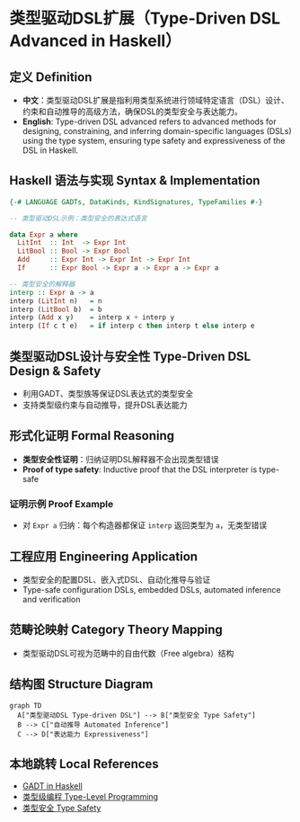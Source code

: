 # 类型驱动DSL扩展（Type-Driven DSL Advanced in Haskell）

## 定义 Definition

- **中文**：类型驱动DSL扩展是指利用类型系统进行领域特定语言（DSL）设计、约束和自动推导的高级方法，确保DSL的类型安全与表达能力。
- **English**: Type-driven DSL advanced refers to advanced methods for designing, constraining, and inferring domain-specific languages (DSLs) using the type system, ensuring type safety and expressiveness of the DSL in Haskell.

## Haskell 语法与实现 Syntax & Implementation

```haskell
{-# LANGUAGE GADTs, DataKinds, KindSignatures, TypeFamilies #-}

-- 类型驱动DSL示例：类型安全的表达式语言

data Expr a where
  LitInt  :: Int  -> Expr Int
  LitBool :: Bool -> Expr Bool
  Add     :: Expr Int -> Expr Int -> Expr Int
  If      :: Expr Bool -> Expr a -> Expr a -> Expr a

-- 类型安全的解释器
interp :: Expr a -> a
interp (LitInt n)   = n
interp (LitBool b)  = b
interp (Add x y)    = interp x + interp y
interp (If c t e)   = if interp c then interp t else interp e
```

## 类型驱动DSL设计与安全性 Type-Driven DSL Design & Safety

- 利用GADT、类型族等保证DSL表达式的类型安全
- 支持类型级约束与自动推导，提升DSL表达能力

## 形式化证明 Formal Reasoning

- **类型安全性证明**：归纳证明DSL解释器不会出现类型错误
- **Proof of type safety**: Inductive proof that the DSL interpreter is type-safe

### 证明示例 Proof Example

- 对 `Expr a` 归纳：每个构造器都保证 `interp` 返回类型为 `a`，无类型错误

## 工程应用 Engineering Application

- 类型安全的配置DSL、嵌入式DSL、自动化推导与验证
- Type-safe configuration DSLs, embedded DSLs, automated inference and verification

## 范畴论映射 Category Theory Mapping

- 类型驱动DSL可视为范畴中的自由代数（Free algebra）结构

## 结构图 Structure Diagram

```mermaid
graph TD
  A["类型驱动DSL Type-driven DSL"] --> B["类型安全 Type Safety"]
  B --> C["自动推导 Automated Inference"]
  C --> D["表达能力 Expressiveness"]
```

## 本地跳转 Local References

- [GADT in Haskell](./01-GADT.md)
- [类型级编程 Type-Level Programming](./01-Type-Level-Programming.md)
- [类型安全 Type Safety](./01-Type-Safety.md)
